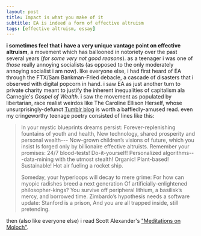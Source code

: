 ```yaml
---
layout: post
title: Impact is what you make of it
subtitle: EA is indeed a form of effective altruism
tags: [effective altruism, essay]
---
```

**i sometimes feel that i have a very unique vantage point on effective altruism**, a movement which has ballooned in notoriety over the past several years (*for some very not good reasons*). as a teenager i was one of *those* really annoying socialists (as opposed to the only moderately annoying socialist i am now). like everyone else, i had first heard of EA through the FTX/Sam Bankman-Fried debacle, a cascade of disasters that i observed with digital popcorn in hand. i saw EA as just another turn to private charity meant to justify the inherent inequalities of capitalism ala Carnegie's *Gospel of Wealth*. i saw the movement as populated by libertarian, race realist weirdos like The Caroline Ellison  Herself, whose unsurprisingly-defunct [Tumblr blog](https://caroline.milkyeggs.com/worldoptimization) is worth a baffledly-amused read. even my cringeworthy teenage poetry consisted of lines like this:

> In your mystic blueprints dreams persist: 
> Forever-replenishing fountains of youth and health, 
> New technology, shared prosperity and personal wealth--- 
> Now-grown children’s visions of future, which you insist 
> Is forged only by billionaire effective altruists. 
> Remember your promises: 24/7 blood-tests! Do-it-yourself! 
> Personalized algorithms---data-mining with the utmost stealth! 
> Organic! Plant-based! Sustainable! Hot air fueling a rocket ship. 
> 
> Someday, your hyperloops will decay to mere grime: 
> For how can myopic radishes breed a next generation 
> Of artificially-enlightened philosopher-kings? 
> You survive off peripheral lithium, a basilisk’s mercy, and borrowed time. 
> Zimbardo’s hypothesis needs a software update: Stanford is a prison, 
> And you are all trapped inside, still pretending.

then (also like everyone else) i read Scott Alexander's ["Meditations on Moloch"](https://slatestarcodex.com/2014/07/30/meditations-on-moloch/). 
<!--stackedit_data:
eyJoaXN0b3J5IjpbMjczOTkwMDYyXX0=
-->